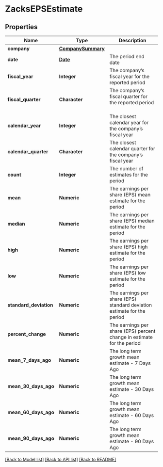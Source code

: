 # ZacksEPSEstimate

[//]: # (CLASS:IntrinioSDK::ZacksEPSEstimate)

[//]: # (KIND:object)

## Properties

[//]: # (START_DEFINITION)

Name | Type | Description
------------ | ------------- | -------------
**company** | [**CompanySummary**](CompanySummary.md) |  &nbsp;
**date** | [**Date**](Date.md) | The period end date &nbsp;
**fiscal_year** | **Integer** | The company’s fiscal year for the reported period &nbsp;
**fiscal_quarter** | **Character** | The company’s fiscal quarter for the reported period &nbsp;
**calendar_year** | **Integer** | The closest calendar year for the company’s fiscal year &nbsp;
**calendar_quarter** | **Character** | The closest calendar quarter for the company’s fiscal year &nbsp;
**count** | **Integer** | The number of estimates for the period &nbsp;
**mean** | **Numeric** | The earnings per share (EPS) mean estimate for the period &nbsp;
**median** | **Numeric** | The earnings per share (EPS) median estimate for the period &nbsp;
**high** | **Numeric** | The earnings per share (EPS) high estimate for the period &nbsp;
**low** | **Numeric** | The earnings per share (EPS) low estimate for the period &nbsp;
**standard_deviation** | **Numeric** | The earnings per share (EPS) standard deviation estimate for the period &nbsp;
**percent_change** | **Numeric** | The earnings per share (EPS) percent change in estimate for the period &nbsp;
**mean_7_days_ago** | **Numeric** | The long term growth mean estimate - 7 Days Ago &nbsp;
**mean_30_days_ago** | **Numeric** | The long term growth mean estimate - 30 Days Ago &nbsp;
**mean_60_days_ago** | **Numeric** | The long term growth mean estimate - 60 Days Ago &nbsp;
**mean_90_days_ago** | **Numeric** | The long term growth mean estimate - 90 Days Ago &nbsp;

[//]: # (END_DEFINITION)


[//]: # (CONTAINED_CLASS:IntrinioSDK::CompanySummary)


[//]: # (CONTAINED_CLASS:IntrinioSDK::Date)


[[Back to Model list]](../README.md#documentation-for-models) [[Back to API list]](../README.md#documentation-for-api-endpoints) [[Back to README]](../README.md)



